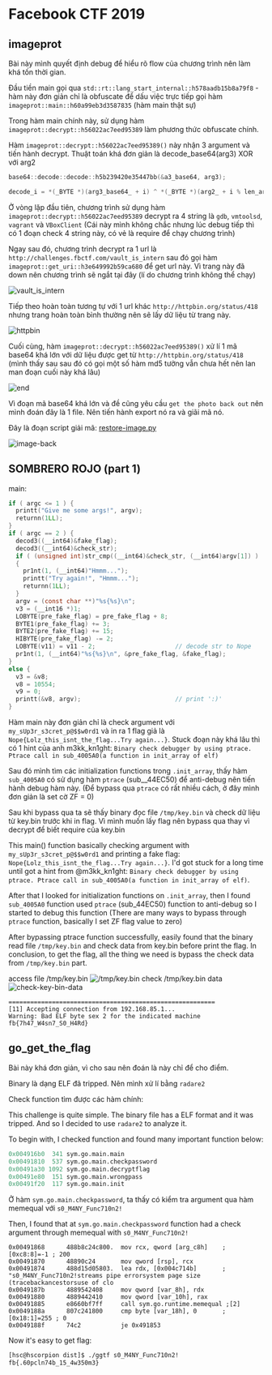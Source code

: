 # Facebook CTF 2019

## imageprot

Bài này mình quyết định debug để hiểu rõ flow của chương trình nên làm khá tốn thời gian.

Đầu tiền main gọi qua `std::rt::lang_start_internal::h578aadb15b8a79f8` - hàm này đơn giản chỉ là obfuscate để dấu việc trực tiếp gọi hàm `imageprot::main::h60a99eb3d3587835` (hàm main thật sự)

Trong hàm main chính này, sử dụng hàm `imageprot::decrypt::h56022ac7eed95389` làm phương thức obfuscate chính.

Hàm `imageprot::decrypt::h56022ac7eed95389()` này nhận 3 argument và tiến hành decrypt. Thuật toán khá đơn giản là decode_base64(arg3) XOR với arg2

```c
base64::decode::decode::h5b239420e35447bb(&a3_base64, arg3);
```

```c
decode_i = *(_BYTE *)(arg3_base64_ + i) ^ *(_BYTE *)(arg2_ + i % len_arg2);
```

Ở vòng lặp đầu tiên, chương trình sử dụng hàm `imageprot::decrypt::h56022ac7eed95389` decrypt ra 4 string là `gdb`, `vmtoolsd`, `vagrant` và `VBoxClient` (Cái này mình không chắc nhưng lúc debug tiếp thì có 1 đoạn check 4 string này, có vẻ là require để chạy chương trình)

Ngay sau đó, chương trình decrypt ra 1 url là `http://challenges.fbctf.com/vault_is_intern` sau đó gọi hàm `imageprot::get_uri::h3e649992b59ca680` để get url này. Vì trang này đã down nên chương trình sẽ ngắt tại đây (lí do chương trình không thể chạy)

![vault_is_intern](https://i.imgur.com/IKbS0Uv.png)

Tiếp theo hoàn toàn tương tự với 1 url khác `http://httpbin.org/status/418` nhưng trang hoàn toàn bình thường nên sẽ lấy dữ liệu từ trang này.

![httpbin](https://i.imgur.com/tzLkhVo.png)

Cuối cùng, hàm `imageprot::decrypt::h56022ac7eed95389()` xử lí 1 mã base64 khá lớn với dữ liệu được get từ `http://httpbin.org/status/418` (mình thấy sau sau đó có gọi một số hàm md5 tưởng vẫn chưa hết nên lan man đoạn cuối này khá lâu)

![end](https://i.imgur.com/tGpzYP5.png)

Vì đoạn mã base64 khá lớn và đề cũng yêu cầu `get the photo back out` nên mình đoán đây là 1 file. Nên tiến hành export nó ra và giãi mã nó.

Đây là đoạn script giải mã: [restore-image.py](/fbctf2019/imageprot/restore-image.py)

![image-back](https://raw.githubusercontent.com/hscorpion/writeups/master/fbctf2019/imageprot/image-back.png)

## SOMBRERO ROJO (part 1)
main:
```c
if ( argc <= 1 ) {
  printt("Give me some args!", argv);
  returnn(1LL);
}
if ( argc == 2 ) {
  decod3((__int64)&fake_flag);
  decod3((__int64)&check_str);
  if ( (unsigned int)str_cmp((__int64)&check_str, (__int64)argv[1]) )
  {
    pr1nt(1, (__int64)"Hmmm...");
    printt("Try again!", "Hmmm...");
    returnn(1LL);
  }
  argv = (const char **)"%s{%s}\n";
  v3 = (__int16 *)1;
  LOBYTE(pre_fake_flag) = pre_fake_flag + 8;
  BYTE1(pre_fake_flag) += 3;
  BYTE2(pre_fake_flag) += 15;
  HIBYTE(pre_fake_flag) -= 2;
  LOBYTE(v11) = v11 - 2;                      // decode str to Nope
  pr1nt(1, (__int64)"%s{%s}\n", &pre_fake_flag, &fake_flag);
}
else {
  v3 = &v8;
  v8 = 10554;
  v9 = 0;
  printt(&v8, argv);                          // print ':)'
}
```
Hàm main này đơn giản chỉ là check argument với `my_sUp3r_s3cret_p@$$w0rd1` và in ra 1 flag giả là `Nope{Lolz_this_isnt_the_flag...Try again...}`. Stuck đoạn này khá lâu thì có 1 hint của anh m3kk_kn1ght: `Binary check debugger by using ptrace. Ptrace call in sub_4005A0(a function in init_array of elf)`

Sau đó mình tìm các initialization functions trong `.init_array`, thấy hàm `sub_4005A0` có sử dụng hàm `ptrace` (sub__44EC50) để anti-debug nên tiến hành debug hàm này. (Để bypass qua `ptrace` có rất nhiều cách, ở đây mình đơn giản là set cờ ZF = 0)

Sau khi bypass qua ta sẽ thấy binary đọc file `/tmp/key.bin` và check dữ liệu từ key.bin trước khi in flag. Vì mình muốn lấy flag nên bypass qua thay vì decrypt để biết require của key.bin

This main() function basically checking argument with `my_sUp3r_s3cret_p@$$w0rd1` and printing a fake flag: `Nope{Lolz_this_isnt_the_flag...Try again...}`. I'd got stuck for a long time until got a hint from @m3kk_kn1ght: `Binary check debugger by using ptrace. Ptrace call in sub_4005A0(a function in init_array of elf)`. 

After that I looked for initialization functions on `.init_array`, then I found `sub_4005A0` function used `ptrace` (sub_44EC50) function to anti-debug so I started to debug this function (There are many ways to bypass through `ptrace` function, basically I set ZF flag value to zero)

After bypassing ptrace function successfully, easily found that the binary read file `/tmp/key.bin` and check data from key.bin before print the flag. In conclusion, to get the flag, all the thing we need is bypass the check data from `/tmp/key.bin` part.     


access file /tmp/key.bin
![/tmp/key.bin](https://i.imgur.com/WNjPu38.png)
check /tmp/key.bin data
![check-key-bin-data](https://i.imgur.com/V5Sl4qV.png)
```
=========================================================
[11] Accepting connection from 192.168.85.1...
Warning: Bad ELF byte sex 2 for the indicated machine
fb{7h47_W4sn7_S0_H4Rd}
```

## go_get_the_flag
Bài này khá đơn giản, vì cho sau nên đoán là này chỉ để cho điểm.

Binary là dạng ELF đã tripped. Nên mình xử lí bằng `radare2`

Check function tìm được các hàm chính:

This challenge is quite simple. The binary file has a ELF format and it was tripped. And so I decided to use `radare2` to analyze it.  

To begin with, I checked function and found many important function below:
```python
0x004916b0  341 sym.go.main.main
0x00491810  537 sym.go.main.checkpassword 
0x00491a30 1092 sym.go.main.decryptflag
0x00491e80  151 sym.go.main.wrongpass
0x00491f20  117 sym.go.main.init
```

Ở hàm `sym.go.main.checkpassword`, ta thấy có kiểm tra argument qua hàm memequal với `s0_M4NY_Func710n2!`

Then, I found that at `sym.go.main.checkpassword` function had a check argument through memequal with `s0_M4NY_Func710n2!`

```assembly
0x00491868      488b8c24c800.  mov rcx, qword [arg_c8h]    ; [0xc8:8]=-1 ; 200                                                                  
0x00491870      48890c24       mov qword [rsp], rcx                                                                                             
0x00491874      488d15d05803.  lea rdx, [0x004c714b]       ; "s0_M4NY_Func710n2!streams pipe errorsystem page size (tracebackancestorsuse of clo
0x0049187b      4889542408     mov qword [var_8h], rdx                                                                                          
0x00491880      4889442410     mov qword [var_10h], rax                                                                                         
0x00491885      e8660bf7ff     call sym.go.runtime.memequal ;[2]                                                                                
0x0049188a      807c241800     cmp byte [var_18h], 0       ; [0x18:1]=255 ; 0                                                                   
0x0049188f      74c2           je 0x491853
```
Now it's easy to get flag: 

```sh
[hsc@hscorpion dist]$ ./ggtf s0_M4NY_Func710n2!
fb{.60pcln74b_15_4w350m3}
```
